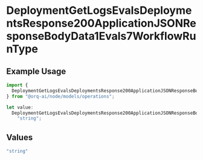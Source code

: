 # DeploymentGetLogsEvalsDeploymentsResponse200ApplicationJSONResponseBodyData1Evals7WorkflowRunType

## Example Usage

```typescript
import {
  DeploymentGetLogsEvalsDeploymentsResponse200ApplicationJSONResponseBodyData1Evals7WorkflowRunType,
} from "@orq-ai/node/models/operations";

let value:
  DeploymentGetLogsEvalsDeploymentsResponse200ApplicationJSONResponseBodyData1Evals7WorkflowRunType =
    "string";
```

## Values

```typescript
"string"
```